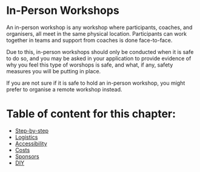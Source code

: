 # In-Person Workshops

An in-person workshop is any workshop where participants, coaches, and organisers, all meet in the same physical location. Participants can work together in teams and support from coaches is done face-to-face. 

Due to this, in-person workshops should only be conducted when it is safe to do so, and you may be asked in your application to provide evidence of why you feel this type of worshops is safe, and what, if any, safety measures you will be putting in place.

If you are not sure if it is safe to hold an in-person workshop, you might prefer to organise a remote workshop instead.

# Table of content for this chapter:

- [Step-by-step](./step_by_step/README.md)
- [Logistics](./logistics/README.md)
- [Accessibility](./accessibility/README.md)
- [Costs](./costs.md)
- [Sponsors](./sponsors.README.md)
- [DIY](./DIY.md)
